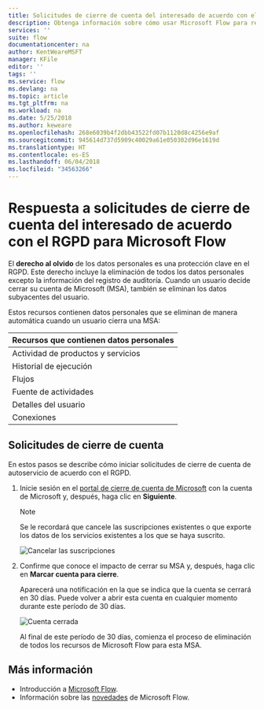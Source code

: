 ```yaml
---
title: Solicitudes de cierre de cuenta del interesado de acuerdo con el RGPD en Microsoft Flow para cuentas de Microsoft (MSA) | Microsoft Docs
description: Obtenga información sobre cómo usar Microsoft Flow para responder a solicitudes de cierre de cuenta del interesado de acuerdo con el RGPD para cuentas de Microsoft.
services: ''
suite: flow
documentationcenter: na
author: KentWeareMSFT
manager: KFile
editor: ''
tags: ''
ms.service: flow
ms.devlang: na
ms.topic: article
ms.tgt_pltfrm: na
ms.workload: na
ms.date: 5/25/2018
ms.author: keweare
ms.openlocfilehash: 268e6039b4f2dbb43522fd07b1120d8c4256e9af
ms.sourcegitcommit: 945614d737d5909c40029a61e050302d96e1619d
ms.translationtype: HT
ms.contentlocale: es-ES
ms.lasthandoff: 06/04/2018
ms.locfileid: "34563266"
---
```

# <a name="responding-to-gdpr-data-subject-account-close-requests-for-microsoft-flow"></a>Respuesta a solicitudes de cierre de cuenta del interesado de acuerdo con el RGPD para Microsoft Flow

El **derecho al olvido** de los datos personales es una protección clave en el RGPD. Este derecho incluye la eliminación de todos los datos personales excepto la información del registro de auditoría. Cuando un usuario decide cerrar su cuenta de Microsoft (MSA), también se eliminan los datos subyacentes del usuario.

Estos recursos contienen datos personales que se eliminan de manera automática cuando un usuario cierra una MSA:

|Recursos que contienen datos personales|
|------|
|Actividad de productos y servicios|
|Historial de ejecución|
|Flujos|
|Fuente de actividades|
|Detalles del usuario|
|Conexiones|

## <a name="account-close-requests"></a>Solicitudes de cierre de cuenta

En estos pasos se describe cómo iniciar solicitudes de cierre de cuenta de autoservicio de acuerdo con el RGPD.

1. Inicie sesión en el [portal de cierre de cuenta de Microsoft](http://go.microsoft.com/fwlink/?LinkId=523898) con la cuenta de Microsoft y, después, haga clic en **Siguiente**.

    > [!NOTE]
    > Se le recordará que cancele las suscripciones existentes o que exporte los datos de los servicios existentes a los que se haya suscrito.
    >
    >

    ![Cancelar las suscripciones](./media/gdpr-dsr-delete-msa/accountclose.png)

1. Confirme que conoce el impacto de cerrar su MSA y, después, haga clic en **Marcar cuenta para cierre**.

    Aparecerá una notificación en la que se indica que la cuenta se cerrará en 30 días. Puede volver a abrir esta cuenta en cualquier momento durante este período de 30 días.

    ![Cuenta cerrada](./media/gdpr-dsr-delete-msa/accountclosed.png)

    Al final de este período de 30 días, comienza el proceso de eliminación de todos los recursos de Microsoft Flow para esta MSA.

## <a name="learn-more"></a>Más información

* Introducción a [Microsoft Flow](getting-started.md).
* Información sobre las [novedades](release-notes.md) de Microsoft Flow.
